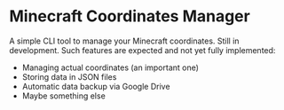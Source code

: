 # Minecraft Coordinates Manager
A simple CLI tool to manage your Minecraft coordinates.
Still in development. Such features are expected and not yet fully implemented:
 - Managing actual coordinates (an important one)
 - Storing data in JSON files
 - Automatic data backup via Google Drive
 - Maybe something else

